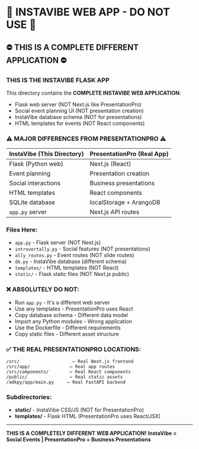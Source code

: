 # 🚨 INSTAVIBE WEB APP - DO NOT USE 🚨

## ⛔ THIS IS A COMPLETE DIFFERENT APPLICATION ⛔

### THIS IS THE INSTAVIBE FLASK APP

This directory contains the **COMPLETE INSTAVIBE WEB APPLICATION**:
- Flask web server (NOT Next.js like PresentationPro)
- Social event planning UI (NOT presentation creation)
- InstaVibe database schema (NOT for presentations)
- HTML templates for events (NOT React components)

### ⚠️ MAJOR DIFFERENCES FROM PRESENTATIONPRO ⚠️

| InstaVibe (This Directory) | PresentationPro (Real App) |
|---------------------------|----------------------------|
| Flask (Python web) | Next.js (React) |
| Event planning | Presentation creation |
| Social interactions | Business presentations |
| HTML templates | React components |
| SQLite database | localStorage + ArangoDB |
| `app.py` server | Next.js API routes |

### Files Here:

- `app.py` - Flask server (NOT Next.js)
- `introvertally.py` - Social features (NOT presentations)
- `ally_routes.py` - Event routes (NOT slide routes)
- `db.py` - InstaVibe database (different schema)
- `templates/` - HTML templates (NOT React)
- `static/` - Flask static files (NOT Next.js public)

### ❌ ABSOLUTELY DO NOT:

- Run `app.py` - It's a different web server
- Use any templates - PresentationPro uses React
- Copy database schema - Different data model
- Import any Python modules - Wrong application
- Use the Dockerfile - Different requirements
- Copy static files - Different asset structure

### ✅ THE REAL PRESENTATIONPRO LOCATIONS:

```
/src/                    ← Real Next.js frontend
/src/app/               ← Real app routes
/src/components/        ← Real React components
/public/                ← Real static assets
/adkpy/app/main.py     ← Real FastAPI backend
```

### Subdirectories:

- **static/** - InstaVibe CSS/JS (NOT for PresentationPro)
- **templates/** - Flask HTML (PresentationPro uses React/JSX)

---

**THIS IS A COMPLETELY DIFFERENT WEB APPLICATION!**
**InstaVibe = Social Events | PresentationPro = Business Presentations**